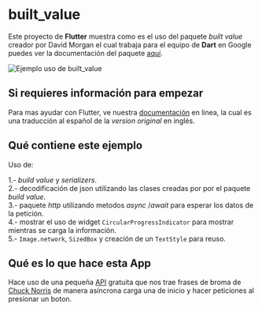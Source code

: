 # built_value

Este proyecto de **Flutter** muestra como es el uso del paquete _built value_ 
creador por David Morgan el cual trabaja para el equipo de **Dart** en Google
puedes ver la documentación del paquete [aquí](https://pub.dartlang.org/packages/built_value).

![Ejemplo uso de built_value](/images/built_value.gif)

## Si requieres información para empezar

Para mas ayudar con Flutter, ve nuestra
[documentación](https://flutter-es.io/) en linea, la cual es una traducción 
al español de la _version original_ en inglés.


## Qué contiene este ejemplo

Uso de:

1.- _build value_ y _serializers_. <br/>
2.- decodificación de json utilizando las clases creadas por por el paquete _build value_. <br/>
3.- paquete _http_ utilizando metodos _async_ /_await_ para esperar los datos de la petición. <br/>
4.- mostrar el uso de widget `CircularProgressIndicator` para mostrar mientras se carga la información. <br/>
5.- `Image.network`, `SizedBox` y creación de un `TextStyle` para reuso. <br/>


## Qué es lo que hace esta App

Hace uso de una pequeña [API](https://api.chucknorris.io/jokes/random) gratuita 
que nos trae frases de broma de [Chuck Norris](https://en.wikipedia.org/wiki/Chuck_Norris) 
de manera asíncrona carga una de inicio y hacer peticiones al presionar un boton.
